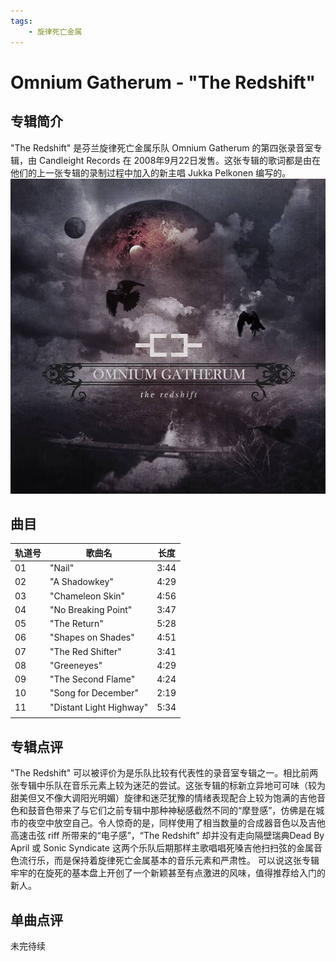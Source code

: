 ```yaml
---
tags:
    - 旋律死亡金属
---
```


# Omnium Gatherum - "The Redshift"

## 专辑简介

"The Redshift" 是芬兰旋律死亡金属乐队 Omnium Gatherum 的第四张录音室专辑，由 Candleight Records 在 2008年9月22日发售。这张专辑的歌词都是由在他们的上一张专辑的录制过程中加入的新主唱 Jukka Pelkonen 编写的。
![专辑封面](./assets/theRedShift.jpg)

## 曲目

| 轨道号 | 歌曲名                     | 长度   |
| --- | ----------------------- | ---- |
| 01  | "Nail"                  | 3:44 |
| 02  | "A Shadowkey"           | 4:29 |
| 03  | "Chameleon Skin"        | 4:56 |
| 04  | "No Breaking Point"     | 3:47 |
| 05  | "The Return"            | 5:28 |
| 06  | "Shapes on Shades"      | 4:51 |
| 07  | "The Red Shifter"       | 3:41 |
| 08  | "Greeneyes"             | 4:29 |
| 09  | "The Second Flame"      | 4:24 |
| 10  | "Song for December"     | 2:19 |
| 11  | "Distant Light Highway" | 5:34 |
|     |                         |      |
## 专辑点评

"The Redshift" 可以被评价为是乐队比较有代表性的录音室专辑之一。相比前两张专辑中乐队在音乐元素上较为迷茫的尝试。这张专辑的标新立异地可可味（较为甜美但又不像大调阳光明媚）旋律和迷茫犹豫的情绪表现配合上较为饱满的吉他音色和鼓音色带来了与它们之前专辑中那种神秘感截然不同的“摩登感”，仿佛是在城市的夜空中放空自己。令人惊奇的是，同样使用了相当数量的合成器音色以及吉他高速击弦 riff 所带来的“电子感”，“The Redshift” 却并没有走向隔壁瑞典Dead By April 或 Sonic Syndicate 这两个乐队后期那样主歌唱唱死嗓吉他扫扫弦的金属音色流行乐，而是保持着旋律死亡金属基本的音乐元素和严肃性。 可以说这张专辑牢牢的在旋死的基本盘上开创了一个新颖甚至有点激进的风味，值得推荐给入门的新人。

## 单曲点评

未完待续